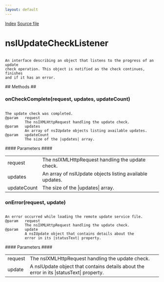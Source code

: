 ```yaml
---
layout: default
---
```

<div id='links'><a href="../index.html">Index</a>
<a href="http://dxr.mozilla.org/mozilla-central/source/toolkit/mozapps/update/nsIUpdateService.idl">Source file</a>
</div>

# nsIUpdateCheckListener #
<code>  
An interface describing an object that listens to the progress of an update  
check operation. This object is notified as the check continues, finishes  
and if it has an error.  
  
</code>
## Methods ##

### onCheckComplete(request, updates, updateCount) ###
<code>  
The update check was completed.  
@param   request  
         The nsIXMLHttpRequest handling the update check.  
@param   updates  
         An array of nsIUpdate objects listing available updates.  
@param   updateCount  
         The size of the |updates| array.  
  
</code>
#### Parameters ####

<table>

<tr>
<td>request</td>
<td>         The nsIXMLHttpRequest handling the update check.  
</td>
</tr>

<tr>
<td>updates</td>
<td>         An array of nsIUpdate objects listing available updates.  
</td>
</tr>

<tr>
<td>updateCount</td>
<td>         The size of the |updates| array.  
</td>
</tr>

</table>

### onError(request, update) ###
<code>  
An error occurred while loading the remote update service file.  
@param   request  
         The nsIXMLHttpRequest handling the update check.  
@param   update  
         A nsIUpdate object that contains details about the  
         error in its |statusText| property.  
  
</code>
#### Parameters ####

<table>

<tr>
<td>request</td>
<td>         The nsIXMLHttpRequest handling the update check.  
</td>
</tr>

<tr>
<td>update</td>
<td>         A nsIUpdate object that contains details about the  
         error in its |statusText| property.  
</td>
</tr>

</table>
